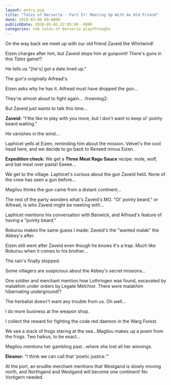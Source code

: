 ```yaml
---
layout: entry.pug
title: "Tales of Berseria - Part 57: Meeting Up With An Old Friend"
date: 2018-03-06 09-0800
publishDate: 2018-05-02 22:05:00 -0800
categories: tob tales-of-berseria playthroughs
---
```


On the way back we meet up with our old friend Zaveid the Whirlwind!

Eizen charges after him, but Zaveid stops him at gunpoint! There's guns in this *Tales* game!?

He tells us "[he's] got a date lined up."

The gun's originally Aifread's. 

Eizen asks why he has it. Aifread must have dropped the gun...

They're almost about to fight again... :frowning2:

But Zaveid just wants to talk this time...

**Zaveid:** "I'the like to play with you more, but I don't want to keep ol' pointy beard waiting."

He vanishes in the wind...

Laphicet yells at Eizen, reminding him about the mission. Velvet's the cool head here, and we decide to go back to Reneed minus Eizen.

**Expedition check:** We get a **Three Meat Ragu Sauce** recipe: mole, wolf, and bat meat over pasta! Eeeee...

We get to the village. Laphicet's curious about the gun Zaveid held. None of the crew has seen a gun before...

Magilou thinks the gun came from a distant continent...

The rest of the party wonders what's Zaveid's MO. "Ol' pointy beard," or Aifread, is who Zaveid might be meeting with...

Laphicet mentions his conversation with Benwick, and Aifread's feature of having a "pointy beard."

Rokurou makes the same guess I made: Zaveid's the "wanted malak" the Abbey's after.

Eizen still went after Zaveid even though he knows it's a trap. Much like Rokurou when it comes to his brother...

The rain's finally stopped.

Some villagers are suspicious about the Abbey's secret missions...

One soldier and merchant mention how Lothringen was found, excavated by malakhim under orders by Legate Melchior. There were malakhim hibernating underground!?

The herbalist doesn't want any trouble from us. Oh well...

I do more business at the weapon shop.

I collect the reward for fighting the code red daemon in the Warg Forest.

We see a stack of frogs staring at the sea...Magilou makes up a poem from the frogs. Two haikus, to be exact...

Magilou mentions her gambling past...where she lost all her winnings.

**Eleanor:** "I think we can call that 'poetic justice.'"

At the port, an erudite merchant mentions that Westgand is slowly moving north, and Northgand and Westgand will become one continent! No Vortigern needed.